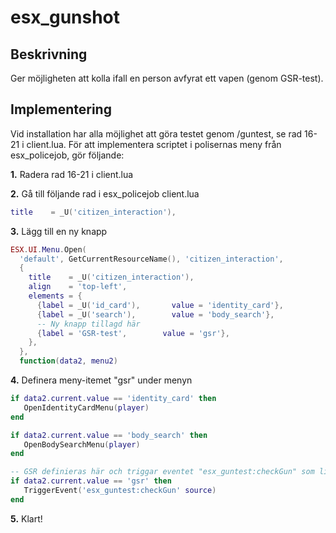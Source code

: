 # esx_gunshot
## Beskrivning
Ger möjligheten att kolla ifall en person avfyrat ett vapen (genom GSR-test).

## Implementering
Vid installation har alla möjlighet att göra testet genom /guntest, se rad 16-21 i client.lua. För att implementera scriptet i polisernas meny från esx_policejob, gör följande:

**1.** Radera rad 16-21 i client.lua

**2.** Gå till följande rad i esx_policejob client.lua
```LUA
title    = _U('citizen_interaction'),
```
**3.** Lägg till en ny knapp
```LUA
ESX.UI.Menu.Open(
  'default', GetCurrentResourceName(), 'citizen_interaction',
  {
    title    = _U('citizen_interaction'),
    align    = 'top-left',
    elements = {
      {label = _U('id_card'),       value = 'identity_card'},
      {label = _U('search'),        value = 'body_search'},
      -- Ny knapp tillagd här
      {label = 'GSR-test',        value = 'gsr'}, 
    },
  },
  function(data2, menu2)
```

**4.** Definera meny-itemet "gsr" under menyn
```LUA
if data2.current.value == 'identity_card' then
   OpenIdentityCardMenu(player)
end

if data2.current.value == 'body_search' then
   OpenBodySearchMenu(player)
end

-- GSR definieras här och triggar eventet "esx_guntest:checkGun" som ligger i client.lua
if data2.current.value == 'gsr' then
   TriggerEvent('esx_guntest:checkGun' source)
end
```

**5.** Klart!
